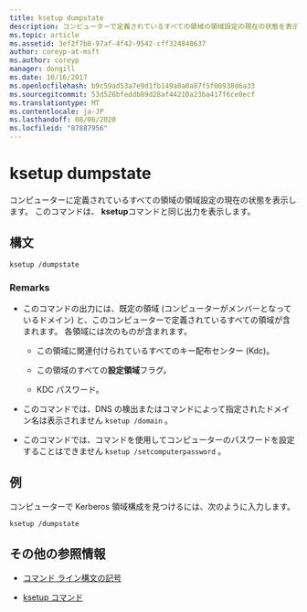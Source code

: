 ```yaml
---
title: ksetup dumpstate
description: コンピューターで定義されているすべての領域の領域設定の現在の状態を表示する、ksetup dumpstate commnand の参照記事。
ms.topic: article
ms.assetid: 3ef2f7b8-97af-4f42-9542-cff324840637
author: coreyp-at-msft
ms.author: coreyp
manager: dongill
ms.date: 10/16/2017
ms.openlocfilehash: b9c59ad53a7e9d1fb149a0a0a87f5f00938d6a33
ms.sourcegitcommit: 53d526bfeddb89d28af44210a23ba417f6ce0ecf
ms.translationtype: MT
ms.contentlocale: ja-JP
ms.lasthandoff: 08/06/2020
ms.locfileid: "87887956"
---
```

# <a name="ksetup-dumpstate"></a>ksetup dumpstate

コンピューターに定義されているすべての領域の領域設定の現在の状態を表示します。 このコマンドは、 **ksetup**コマンドと同じ出力を表示します。

## <a name="syntax"></a>構文

```
ksetup /dumpstate
```

### <a name="remarks"></a>Remarks

- このコマンドの出力には、既定の領域 (コンピューターがメンバーとなっているドメイン) と、このコンピューターで定義されているすべての領域が含まれます。 各領域には次のものが含まれます。

  - この領域に関連付けられているすべてのキー配布センター (Kdc)。

  - この領域のすべての**設定領域**フラグ。

  - KDC パスワード。

- このコマンドでは、DNS の検出またはコマンドによって指定されたドメイン名は表示されません `ksetup /domain` 。

- このコマンドでは、コマンドを使用してコンピューターのパスワードを設定することはできません `ksetup /setcomputerpassword` 。

## <a name="examples"></a>例

コンピューターで Kerberos 領域構成を見つけるには、次のように入力します。

```
ksetup /dumpstate
```

## <a name="additional-references"></a>その他の参照情報

- [コマンド ライン構文の記号](command-line-syntax-key.md)

- [ksetup コマンド](ksetup.md)